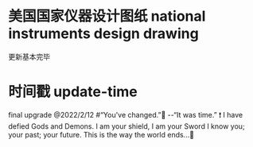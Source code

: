 # 美国国家仪器设计图纸 national instruments design drawing 
更新基本完毕
# 时间戳 update-time
final upgrade @2022/2/12
#“You've changed.”:anger: --“It was time.”	:exclamation:
I have defied Gods and Demons. I am your shield, I am your Sword I know you; your past; your future. This is the way the world ends...:sparkling_heart: